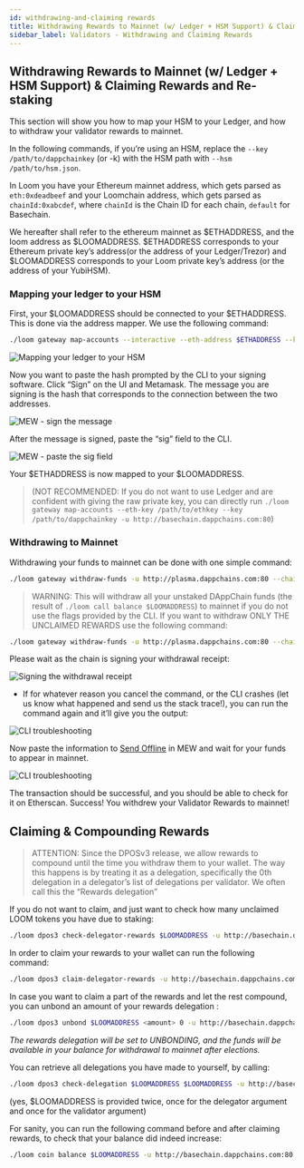 ```yaml
---
id: withdrawing-and-claiming rewards
title: Withdrawing Rewards to Mainnet (w/ Ledger + HSM Support) & Claiming Rewards and Re-staking
sidebar_label: Validators - Withdrawing and Claiming Rewards
---
```


## Withdrawing Rewards to Mainnet (w/ Ledger + HSM Support) & Claiming Rewards and Re-staking

This section will show you how to map your HSM to your Ledger, and how to withdraw your validator rewards to mainnet.

In the following commands, if you’re using an HSM, replace the `--key /path/to/dappchainkey` (or -k) with the HSM path with `--hsm /path/to/hsm.json`.


In Loom you have your Ethereum mainnet address, which gets parsed as `eth:0xdeadbeef` and your Loomchain address, which gets parsed as `chainId:0xabcdef`, where `chainId` is the Chain ID for each chain, `default` for Basechain.

We hereafter shall refer to the ethereum mainnet as $ETHADDRESS, and the loom address as $LOOMADDRESS. $ETHADDRESS corresponds to your Ethereum private key’s address(or the address of your Ledger/Trezor) and $LOOMADDRESS corresponds to your Loom private key’s address (or the address of your YubiHSM).

### Mapping your ledger to your HSM

First, your $LOOMADDRESS should be connected to your $ETHADDRESS. This is done via the address mapper. We use the following command:

```bash
./loom gateway map-accounts --interactive --eth-address $ETHADDRESS --key /path/to/dappchainkey -u http://basechain.dappchains.com:80
```

![Mapping your ledger to your HSM](/developers/img/mapping-your-ledger-to-your-hsm.png)

Now you want to paste the hash prompted by the CLI to your signing software. Click “Sign” on the UI and Metamask. The message you are signing is the hash that corresponds to the connection between the two addresses.

![MEW - sign the message](/developers/img/mew-sign.png)

After the message is signed, paste the “sig” field to the CLI.

![MEW - paste the sig field](/developers/img/paste-the-sig-field.png)

Your $ETHADDRESS is now mapped to your $LOOMADDRESS. 

> (NOT RECOMMENDED: If you do not want to use Ledger and are confident with giving the raw private key, you can directly run  `./loom gateway map-accounts --eth-key /path/to/ethkey --key /path/to/dappchainkey -u http://basechain.dappchains.com:80`)

### Withdrawing to Mainnet

Withdrawing your funds to mainnet can be done with one simple command:

```bash
./loom gateway withdraw-funds -u http://plasma.dappchains.com:80 --chain default --key /path/to/dappchainkey
````

> WARNING: This will withdraw all your unstaked DAppChain funds (the result of `./loom call balance $LOOMADDRESS`) to mainnet if you do not use the flags provided by the CLI. If you want to withdraw ONLY THE UNCLAIMED REWARDS use the following command:

```bash
./loom gateway withdraw-funds -u http://plasma.dappchains.com:80 --chain default --key /path/to/dappchainkey --only-rewards
```

Please wait as the chain is signing your withdrawal receipt:

![Signing the withdrawal receipt](/developers/img/signing-the-withdrawal-receipt.png)

- If for whatever reason you cancel the command, or the CLI crashes (let us know what happened and send us the stack trace!), you can run the command again and it’ll give you the output:

![CLI troubleshooting](/developers/img/cli-troubleshooting.png)

Now paste the information to [Send Offline](https://www.myetherwallet.com/interface/send-offline) in MEW and wait for your funds to appear in mainnet.

![CLI troubleshooting](/developers/img/send-offline.png)

The transaction should be successful, and you should be able to check for it on Etherscan.
Success! You withdrew your Validator Rewards to mainnet!


## Claiming & Compounding Rewards

> ATTENTION: Since the DPOSv3 release, we allow rewards to compound until the time you withdraw them to your wallet. The way this happens is by treating it as a delegation, specifically the 0th delegation in a delegator’s list of delegations per validator. We often call this the “Rewards delegation” 

If you do not want to claim, and just want to check how many unclaimed LOOM tokens you have due to staking:

```bash
./loom dpos3 check-delegator-rewards $LOOMADDRESS -u http://basechain.dappchains.com:80 --key /path/to/dappchainkey --chain default
```

In order to claim your rewards to your wallet can run the following command:

```bash
./loom dpos3 claim-delegator-rewards -u http://basechain.dappchains.com:80 --key /path/to/dappchainkey --chain default
```

In case you want to claim a part of the rewards and let the rest compound, you can unbond an amount of your rewards delegation :

```bash
./loom dpos3 unbond $LOOMADDRESS <amount> 0 -u http://basechain.dappchains.com:80 --key /path/to/dappchainkey --chain default
```

_The rewards delegation will be set to UNBONDING, and the funds will be available in your balance for withdrawal to mainnet after elections._

You can retrieve all delegations you have made to yourself, by calling:

```bash
./loom dpos3 check-delegation $LOOMADDRESS $LOOMADDRESS -u http://basechain.dappchains.com:80 --key /path/to/dappchainkey --chain default
```

(yes, $LOOMADDRESS is provided twice, once for the delegator argument and once for the validator argument)

For sanity, you can run the following command before and after claiming rewards, to check that your balance did indeed increase:

```bash
./loom coin balance $LOOMADDRESS -u http://basechain.dappchains.com:80 --key /path/to/dappchainkey --chain default
```

